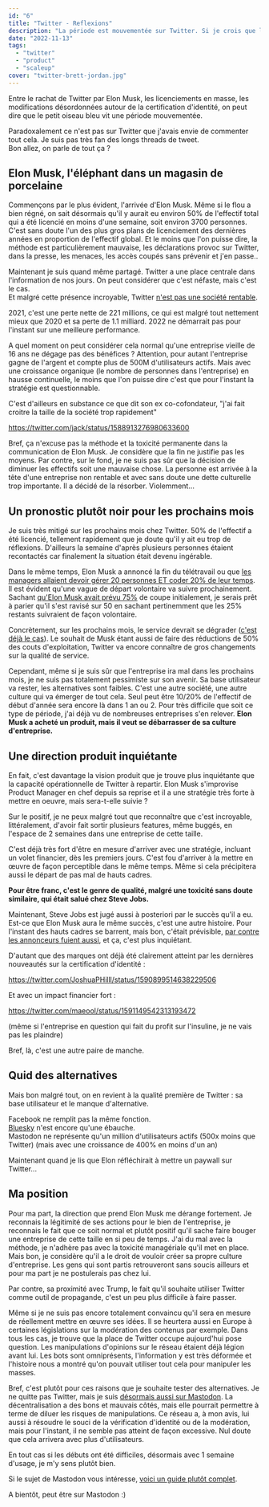 ```yaml
---
id: "6"
title: "Twitter - Reflexions"
description: "La période est mouvementée sur Twitter. Si je crois que le réseau a encore de beaux jours devant lui, pour autant la recherche d'alternative me semble importante."
date: "2022-11-13"
tags:
  - "twitter"
  - "product"
  - "scaleup"
cover: "twitter-brett-jordan.jpg"
---
```


Entre le rachat de Twitter par Elon Musk, les licenciements en masse, les modifications désordonnées autour de la certification d'identité, on peut dire que le petit oiseau bleu vit une période mouvementée. 

Paradoxalement ce n'est pas sur Twitter que j'avais envie de commenter tout cela. Je suis pas très fan des longs threads de tweet.    
Bon allez, on parle de tout ça ?

## Elon Musk, l'éléphant dans un magasin de porcelaine

Commençons par le plus évident, l'arrivée d'Elon Musk. Même si le flou a bien régné, on sait désormais qu'il y aurait eu environ 50% de l'effectif total qui a été licencié en moins d'une semaine, soit environ 3700 personnes.   
C'est sans doute l'un des plus gros plans de licenciement des dernières années en proportion de l'effectif global. Et le moins que l'on puisse dire, la méthode est particulièrement mauvaise, les déclarations provoc sur Twitter, dans la presse, les menaces, les accès coupés sans prévenir et j'en passe..  

Maintenant je suis quand même partagé. Twitter a une place centrale dans l'information de nos jours. On peut considérer que c'est néfaste, mais c'est le cas.   
Et malgré cette présence incroyable, Twitter [n'est pas une société rentable](https://blog.digimind.com/fr/tendances/twitter-chiffres-essentiels-france-monde-2020#Finances).

2021, c'est une perte nette de 221 millions, ce qui est malgré tout nettement mieux que 2020 et sa perte de 1.1 milliard. 2022 ne démarrait pas pour l'instant sur une meilleure performance.

A quel moment on peut considérer cela normal qu'une entreprise vieille de 16 ans ne dégage pas des bénéfices ?
Attention, pour autant l'entreprise gagne de l'argent et compte plus de 500M d'utilisateurs actifs. Mais avec une croissance organique (le nombre de personnes dans l'entreprise) en hausse continuelle, le moins que l'on puisse dire c'est que pour l'instant la stratégie est questionnable. 

C'est d'ailleurs en substance ce que dit son ex co-cofondateur, "j'ai fait croitre la taille de la société trop rapidement"

https://twitter.com/jack/status/1588913276980633600

Bref, ça n'excuse pas la méthode et la toxicité permanente dans la communication de Elon Musk. Je considère que la fin ne justifie pas les moyens. Par contre, sur le fond, je ne suis pas sûr que la décision de diminuer les effectifs soit une mauvaise chose. La personne est arrivée à la tête d'une entreprise non rentable et avec sans doute une dette culturelle trop importante. Il a décidé de la résorber. Violemment...

## Un pronostic plutôt noir pour les prochains mois 

Je suis très mitigé sur les prochains mois chez Twitter. 50% de l'effectif a été licencié, tellement rapidement que je doute qu'il y ait eu trop de réflexions. D'ailleurs la semaine d'après plusieurs personnes étaient recontactés car finalement la situation était devenu ingérable.  

Dans le même temps, Elon Musk a annoncé la fin du télétravail ou que [les managers allaient devoir gérer 20 personnes ET coder 20% de leur temps](https://twitter.com/Pragmatic_Eng/status/1590785257984622592).
Il est évident qu'une vague de départ volontaire va suivre prochainement. Sachant [qu'Elon Musk avait prévu 75%](https://www.bloomberg.com/news/articles/2022-10-27/musk-tells-twitter-employees-he-doesn-t-plan-to-cut-75-of-jobs#xj4y7vzkg) de coupe initialement, je serais prêt à parier qu'il s'est ravisé sur 50 en sachant pertinemment que les 25% restants suivraient de façon volontaire.  

Concrètement, sur les prochains mois, le service devrait se dégrader ([c'est déjà le cas](https://twitter.com/GergelyOrosz/status/1591437099496255490)). Le souhait de Musk étant aussi de faire des réductions de 50% des couts d'exploitation, Twitter va encore connaître de gros changements sur la qualité de service.

Cependant, même si je suis sûr que l'entreprise ira mal dans les prochains mois, je ne suis pas totalement pessimiste sur son avenir. Sa base utilisateur va rester, les alternatives sont faibles. 
C'est une autre société, une autre culture qui va émerger de tout cela. Seul peut être 10/20% de l'effectif de début d'année sera encore là dans 1 an ou 2. Pour très difficile que soit ce type de période, j'ai déjà vu de nombreuses entreprises s'en relever. 
**Elon Musk a acheté un produit, mais il veut se débarrasser de sa culture d'entreprise.**

## Une direction produit inquiétante 

En fait, c'est davantage la vision produit que je trouve plus inquiétante que la capacité opérationnelle de Twitter à repartir. 
Elon Musk s'improvise Product Manager en chef depuis sa reprise et il a une stratégie très forte à mettre en oeuvre, mais sera-t-elle suivie ?

Sur le positif, je ne peux malgré tout que reconnaître que c'est incroyable, littéralement, d'avoir fait sortir plusieurs features, même buggés, en l'espace de 2 semaines dans une entreprise de cette taille.

C'est déjà très fort d'être en mesure d'arriver avec une stratégie, incluant un volet financier, dès les premiers jours. C'est fou d'arriver à la mettre en œuvre de façon perceptible dans le même temps. Même si cela précipitera aussi le départ de pas mal de hauts cadres. 

**Pour être franc, c'est le genre de qualité, malgré une toxicité sans doute similaire, qui était salué chez Steve Jobs.** 

Maintenant, Steve Jobs est jugé aussi à posteriori par le succès qu'il a eu. Est-ce que Elon Musk aura le même succès, c'est une autre histoire. 
Pour l'instant des hauts cadres se barrent, mais bon, c'était prévisible, [par contre les annonceurs fuient aussi](https://siecledigital.fr/2022/11/02/twitter-le-reseau-social-est-fui-par-ses-employes-et-par-les-annonceurs/), et ça, c'est plus inquiétant. 

D'autant que des marques ont déjà été clairement atteint par les dernières nouveautés sur la certification d'identité :

https://twitter.com/JoshuaPHilll/status/1590899514638229506

Et avec un impact financier fort : 

https://twitter.com/maeool/status/1591149542313193472

(même si l'entreprise en question qui fait du profit sur l'insuline, je ne vais pas les plaindre)

Bref, là, c'est une autre paire de manche.

## Quid des alternatives

Mais bon malgré tout, on en revient à la qualité première de Twitter : sa base utilisateur et le manque d'alternative.

Facebook ne remplit pas la même fonction.  
[Bluesky](https://www.journaldugeek.com/2022/10/29/jack-dorsey-le-cofondateur-de-twitter-developpe-un-nouveau-reseau-social-decentralise/) n'est encore qu'une ébauche.  
Mastodon ne représente qu'un million d'utilisateurs actifs (500x moins que Twitter) (mais avec une croissance de 400% en moins d'un an)

Maintenant quand je lis que Elon réfléchirait à mettre un paywall sur Twitter... 

## Ma position

Pour ma part, la direction que prend Elon Musk me dérange fortement. Je reconnais la légitimité de ses actions pour le bien de l'entreprise, je reconnais le fait que ce soit normal et plutôt positif qu'il sache faire bouger une entreprise de cette taille en si peu de temps.
J'ai du mal avec la méthode, je n'adhère pas avec la toxicité managériale qu'il met en place. Mais bon, je considère qu'il a le droit de vouloir créer sa propre culture d'entreprise. Les gens qui sont partis retrouveront sans soucis ailleurs et pour ma part je ne postulerais pas chez lui.   

Par contre, sa proximité avec Trump, le fait qu'il souhaite utiliser Twitter comme outil de propagande, c'est un peu plus difficile à faire passer.

Même si je ne suis pas encore totalement convaincu qu'il sera en mesure de réellement mettre en œuvre ses idées. Il se heurtera aussi en Europe à certaines législations sur la modération des contenus par exemple. Dans tous les cas, je trouve que la place de Twitter occupe aujourd'hui pose question. Les manipulations d'opinions sur le réseau étaient déjà légion avant lui. Les bots sont omniprésents, l'information y est très déformée et l'histoire nous a montré qu'on pouvait utiliser tout cela pour manipuler les masses.

Bref, c'est plutôt pour ces raisons que je souhaite tester des alternatives.
Je ne quitte pas Twitter, mais je suis [désormais aussi sur Mastodon](https://piaille.fr/@hugolassiege). La décentralisation a des bons et mauvais côtés, mais elle pourrait permettre à terme de diluer les risques de manipulations.
Ce réseau a, à mon avis, lui aussi à résoudre le souci de la vérification d'identité ou de la modération, mais pour l'instant, il ne semble pas atteint de façon excessive. Nul doute que cela arrivera avec plus d'utilisateurs.

En tout cas si les débuts ont été difficiles, désormais avec 1 semaine d'usage, je m'y sens plutôt bien.

Si le sujet de Mastodon vous intéresse, [voici un guide plutôt complet](https://publish.obsidian.md/louisderrac/Alternatives+num%C3%A9riques/Guide+de+d%C3%A9couverte+de+Mastodon+(et+du+F%C3%A9divers)).

A bientôt, peut être sur Mastodon :)


